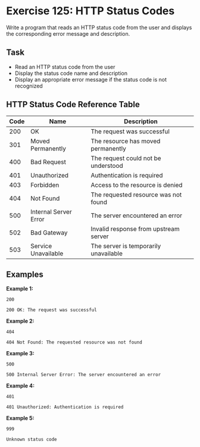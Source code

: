 # Exercise 125: HTTP Status Codes

Write a program that reads an HTTP status code from the user and displays the corresponding error message and description.

## Task
- Read an HTTP status code from the user
- Display the status code name and description
- Display an appropriate error message if the status code is not recognized

## HTTP Status Code Reference Table
| Code | Name                  | Description                           |
|------|-----------------------|---------------------------------------|
| 200  | OK                    | The request was successful            |
| 301  | Moved Permanently     | The resource has moved permanently    |
| 400  | Bad Request           | The request could not be understood   |
| 401  | Unauthorized          | Authentication is required            |
| 403  | Forbidden             | Access to the resource is denied      |
| 404  | Not Found             | The requested resource was not found  |
| 500  | Internal Server Error | The server encountered an error       |
| 502  | Bad Gateway           | Invalid response from upstream server |
| 503  | Service Unavailable   | The server is temporarily unavailable |

## Examples
**Example 1:**
```
200
```
```
200 OK: The request was successful
```

**Example 2:**
```
404
```
```
404 Not Found: The requested resource was not found
```

**Example 3:**
```
500
```
```
500 Internal Server Error: The server encountered an error
```

**Example 4:**
```
401
```
```
401 Unauthorized: Authentication is required
```

**Example 5:**
```
999
```
```
Unknown status code
```
